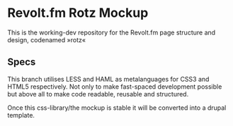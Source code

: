 Revolt.fm Rotz Mockup
=====================

This is the working-dev repository for the Revolt.fm page structure and design, codenamed »rotz«

Specs
-----

This branch utilises LESS and HAML as metalanguages for CSS3 and HTML5 respectively. Not only to make fast-spaced development possible but above all to make code readable, reusable and structured.

Once this css-library/the mockup is stable it will be converted into a drupal template.
